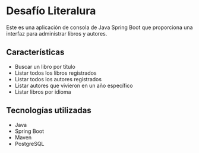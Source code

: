 # Desafío Literalura

Este es una aplicación de consola de Java Spring Boot que proporciona una interfaz para administrar libros y autores.

## Características

* Buscar un libro por título
* Listar todos los libros registrados
* Listar todos los autores registrados
* Listar autores que vivieron en un año específico
* Listar libros por idioma

## Tecnologías utilizadas

* Java
* Spring Boot
* Maven
* PostgreSQL

